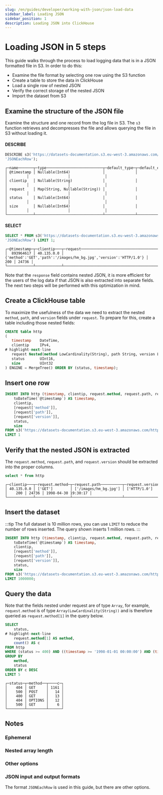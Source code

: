 ```yaml
---
slug: /en/guides/developer/working-with-json/json-load-data
sidebar_label: Loading JSON
sidebar_position: 1
description: Loading JSON into ClickHouse
---
```


# Loading JSON in 5 steps

This guide walks through the process to load logging data that is 
in a JSON formatted file in S3.  In order to do this:
- Examine the file format by selecting one row using the S3 function
- Create a table to store the data in ClickHouse
- Load a single row of nested JSON
- Verify the correct storage of the nested JSON
- Import the dataset from S3

## Examine the structure of the JSON file
Examine the structure and one record from the log file in S3.  The `s3` function
retrieves and decompresses the file and allows querying the file
in S3 without loading it.

#### DESCRIBE
```sql
DESCRIBE s3('https://datasets-documentation.s3.eu-west-3.amazonaws.com/http/documents-01.ndjson.gz', 
'JSONEachRow');
```
```response
┌─name───────┬─type──────────────────────────┬─default_type─┬─default_expression─┬─comment─┬─codec_expression─┬─ttl_expression─┐
│ @timestamp │ Nullable(Int64)               │              │                    │         │                  │                │
│ clientip   │ Nullable(String)              │              │                    │         │                  │                │
│ request    │ Map(String, Nullable(String)) │              │                    │         │                  │                │
│ status     │ Nullable(Int64)               │              │                    │         │                  │                │
│ size       │ Nullable(Int64)               │              │                    │         │                  │                │
└────────────┴───────────────────────────────┴──────────────┴────────────────────┴─────────┴──────────────────┴────────────────┘
```

#### SELECT
```sql
SELECT * FROM s3('https://datasets-documentation.s3.eu-west-3.amazonaws.com/http/documents-01.ndjson.gz', 
'JSONEachRow') LIMIT 1;
```
```response
┌─@timestamp─┬─clientip───┬─request──────────────────────────────────────────────────────────┬─status─┬──size─┐
│  893964617 │ 40.135.0.0 │ {'method':'GET','path':'/images/hm_bg.jpg','version':'HTTP/1.0'} │    200 │ 24736 │
└────────────┴────────────┴──────────────────────────────────────────────────────────────────┴────────┴───────┘
```
Note that the `response` field contains nested JSON, it is more
efficient for the users of the log data if that JSON is also extracted
into separate fields. The next two steps will be performed with this
optimization in mind.

## Create a ClickHouse table
To maximize the usefulness of the data we
need to extract the nested `method`, `path`, and `version` fields under `request`.  To prepare for this, create a table including those nested fields:
```sql
CREATE table http
(
   timestamp    DateTime,
   clientip     IPv4,
# highlight-next-line
   request Nested(method LowCardinality(String), path String, version LowCardinality(String)),
   status       UInt16,
   size         UInt32
) ENGINE = MergeTree() ORDER BY (status, timestamp);
```

## Insert one row
```sql
INSERT INTO http (timestamp, clientip, request.method, request.path, request.version, status, size) SELECT
    toDateTime(`@timestamp`) AS timestamp,
    clientip,
    [request['method']],
    [request['path']],
    [request['version']],
    status,
    size
FROM s3('https://datasets-documentation.s3.eu-west-3.amazonaws.com/http/documents-01.ndjson.gz', 'JSONEachRow')
LIMIT 1
```
## Verify that the nested JSON is extracted

The `request.method`, `request.path`, and `request.version` should be
extracted into the proper columns.
```sql
select * from http
```
```response
┌─clientip───┬─request.method─┬─request.path──────────┬─request.version─┬─status─┬──size─┬───────────timestamp─┐
│ 40.135.0.0 │ ['GET']        │ ['/images/hm_bg.jpg'] │ ['HTTP/1.0']    │    200 │ 24736 │ 1998-04-30 19:30:17 │
└────────────┴────────────────┴───────────────────────┴─────────────────┴────────┴───────┴─────────────────────┘
```

## Insert the dataset

:::tip
The full dataset is 10 million rows, you can use `LIMIT` to reduce
the number of rows inserted.  The query shown inserts 1 million rows.
:::

```sql
INSERT INTO http (timestamp, clientip, request.method, request.path, request.version, status, size) SELECT
    toDateTime(`@timestamp`) AS timestamp,
    clientip,
    [request['method']],
    [request['path']],
    [request['version']],
    status,
    size
FROM s3('https://datasets-documentation.s3.eu-west-3.amazonaws.com/http/documents-01.ndjson.gz', 'JSONEachRow')
LIMIT 1000000;
```

## Query the data
Note that the fields nested under request are of type `Array`, for
example, `request.method` is of type `Array(LowCardinality(String))`
and is therefore queried as `request.method[1]` in the query below.

```sql
SELECT
    status,
# highlight-next-line
    request.method[1] AS method,
    count() AS c
FROM http
WHERE (status >= 400) AND ((timestamp >= '1998-01-01 00:00:00') AND (timestamp <= '1998-06-01 00:00:00'))
GROUP BY
    method,
    status
ORDER BY c DESC
LIMIT 5
```
```response
┌─status─┬─method──┬────c─┐
│    404 │ GET     │ 1161 │
│    500 │ POST    │   14 │
│    400 │ GET     │   13 │
│    404 │ OPTIONS │   12 │
│    500 │ GET     │    6 │
└────────┴─────────┴──────┘
```
## Notes
### Ephemeral
### Nested array length
### Other options
### JSON input and output formats
  The format `JSONEachRow` is used in this guide, but there are other options.
